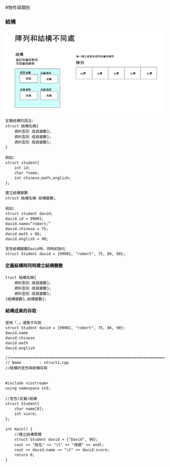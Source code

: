 #物件與類別
### 結構

![陣列和結構不同之處](pic/pic1.png)

```
定義結構的語法:
struct 結構名稱{
	資料型別 成員變數1;
	資料型別 成員變數1;
	資料型別 成員變數1;
}

例如:
struct student{
	int id;
	char *name;
	int chinese,math,english;
};
```

```
建立結構變數
struct 結構名稱 結構變數;

例如:
struct student david;
david.id = 99001;
david.name=”robert;”
david.chinese = 75;
david.math = 86;
david.english = 90;
```

```
宣告結構變數David時，同時初始化
struct Student david = {99001, "robert", 75, 86, 90};
```

#### 定義結構時同時建立結構變數
```
truct 結構名稱{
	資料型別 成員變數1;
	資料型別 成員變數1;
	資料型別 成員變數1;
}結構變數1,結構變數2;

```

#### 結構成員的存取
```
使用「.」運算子存取
struct Student david = {99001, "robert", 75, 86, 90};
david.name
david.chinese
david.math
david.english
```


	//============================================================================
	// Name        : struct1.cpp
	//結構的宣告與結構存取
	
	
	#include <iostream>
	using namespace std;
	
	//宣告(定義)結構
	struct Student{
		char name[8];
		int score;
	};
	
	int main() {
		//建立結構實體
		struct Student david = {"David", 90};
		cout << "姓名" << "\t" << "成績" << endl;
		cout << david.name << "\t" << david.score;
		return 0;
	}
	
